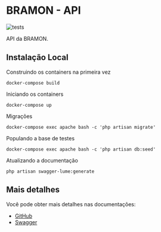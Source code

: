 # BRAMON - API

![tests](https://github.com/bramon-org/bramon-api/workflows/tests/badge.svg)

API da BRAMON.

## Instalação Local

Construindo os containers na primeira vez

```console
docker-compose build
```

Iniciando os containers

```console
docker-compose up
```

Migrações

```console
docker-compose exec apache bash -c 'php artisan migrate'
```

Populando a base de testes

```console 
docker-compose exec apache bash -c 'php artisan db:seed'
```

Atualizando a documentação

```console
php artisan swagger-lume:generate
```

## Mais detalhes

Você pode obter mais detalhes nas documentações:

- [GitHub](docs/README.md)
- [Swagger](https://api.bramonmeteor.org/api/documentation)


